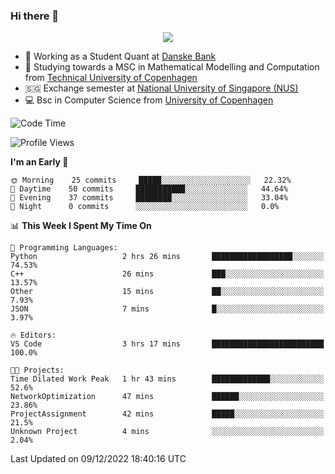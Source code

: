 ### Hi there 👋

<p align="center">
  <img src="https://media4.giphy.com/media/3ohzdKy5Z8TChSDuiA/giphy.gif?cid=ecf05e47r69cojk56gup9q8mep9liy48s94dn2uxsfh6fv39&rid=giphy.gif&ct=g" />
</p>

* 🏦 Working as a Student Quant at [Danske Bank](https://danskebank.dk)
* 🧮 Studying towards a MSC in Mathematical Modelling and Computation from [Technical University of Copenhagen](https://www.dtu.dk)
* 🇸🇬 Exchange semester at [National University of Singapore (NUS)](https://www.nus.edu.sg)
* 💻 Bsc in Computer Science from [University of Copenhagen](https://www.ku.dk/english/)


<!--START_SECTION:waka-->
![Code Time](http://img.shields.io/badge/Code%20Time-51%20hrs%207%20mins-blue)

![Profile Views](http://img.shields.io/badge/Profile%20Views-0-blue)

**I'm an Early 🐤** 

```text
🌞 Morning    25 commits     █████░░░░░░░░░░░░░░░░░░░░   22.32% 
🌆 Daytime    50 commits     ███████████░░░░░░░░░░░░░░   44.64% 
🌃 Evening    37 commits     ████████░░░░░░░░░░░░░░░░░   33.04% 
🌙 Night      0 commits      ░░░░░░░░░░░░░░░░░░░░░░░░░   0.0%

```


📊 **This Week I Spent My Time On** 

```text
💬 Programming Languages: 
Python                   2 hrs 26 mins       ██████████████████░░░░░░░   74.53% 
C++                      26 mins             ███░░░░░░░░░░░░░░░░░░░░░░   13.57% 
Other                    15 mins             ██░░░░░░░░░░░░░░░░░░░░░░░   7.93% 
JSON                     7 mins              █░░░░░░░░░░░░░░░░░░░░░░░░   3.97%

🔥 Editors: 
VS Code                  3 hrs 17 mins       █████████████████████████   100.0%

🐱‍💻 Projects: 
Time Dilated Work Peak   1 hr 43 mins        █████████████░░░░░░░░░░░░   52.6% 
NetworkOptimization      47 mins             ██████░░░░░░░░░░░░░░░░░░░   23.86% 
ProjectAssignment        42 mins             █████░░░░░░░░░░░░░░░░░░░░   21.5% 
Unknown Project          4 mins              ░░░░░░░░░░░░░░░░░░░░░░░░░   2.04%

```


 Last Updated on 09/12/2022 18:40:16 UTC
<!--END_SECTION:waka-->
